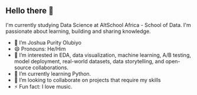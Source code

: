 ## Hello there 👋

I'm currently studying Data Science at AltSchool Africa - School of Data. I'm passionate about learning, building and sharing knowledge.




- 👋 I’m Joshua Purity Olubiyo
- 😄 Pronouns: He/Him
- 👀 I’m interested in EDA, data visualization, machine learning, A/B testing, model deployment, real-world datasets, data storytelling, and open-source collaborations.
- 🌱 I’m currently learning Python.
- 💞️ I’m looking to collaborate on projects that require my skills
- ⚡ Fun fact: I love music.


<!--
**callmeblaqgenda/callmeblaqgenda** is a ✨ _special_ ✨ repository because its `README.md` (this file) appears on your GitHub profile.

Here are some ideas to get you started:

- 🔭 I’m currently working on ...
- 🌱 I’m currently learning ...
- 👯 I’m looking to collaborate on ...
- 🤔 I’m looking for help with ...
- 💬 Ask me about ...
- 📫 How to reach me: ...
- 😄 Pronouns: ...
- ⚡ Fun fact: ...
-->
